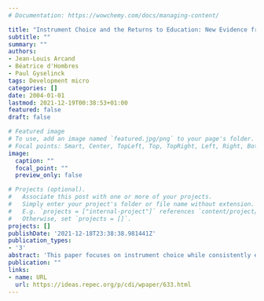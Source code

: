 ```yaml
---
# Documentation: https://wowchemy.com/docs/managing-content/

title: "Instrument Choice and the Returns to Education: New Evidence from Vietnam"
subtitle: ""
summary: ""
authors: 
- Jean-Louis Arcand
- Béatrice d'Hombres
- Paul Gyselinck
tags: Development micro
categories: []
date: 2004-01-01
lastmod: 2021-12-19T00:38:53+01:00
featured: false
draft: false

# Featured image
# To use, add an image named `featured.jpg/png` to your page's folder.
# Focal points: Smart, Center, TopLeft, Top, TopRight, Left, Right, BottomLeft, Bottom, BottomRight.
image:
  caption: ""
  focal_point: ""
  preview_only: false

# Projects (optional).
#   Associate this post with one or more of your projects.
#   Simply enter your project's folder or file name without extension.
#   E.g. `projects = ["internal-project"]` references `content/project/deep-learning/index.md`.
#   Otherwise, set `projects = []`.
projects: []
publishDate: '2021-12-18T23:38:38.981441Z'
publication_types:
- '3'
abstract: 'This paper focuses on instrument choice while consistently estimating the returns to education in Vietnam. Using data culled from the 2 rounds of the Vietnam Living Standards Survey (VLSS), we explore different sets of exogenous instruments that rely on demand and supply side sources of variation in schooling as well as the matrix of instruments proposed by Hausman and Taylor (1981). Instrument validity tests suggest that many variables do not satisfy the necessary conditions allowing them to be used as instruments. As in several studies, we find that IV estimates of the returns to education are substantially higher than the corresponding OLS estimate. We show how the Hausman-Taylor matrix of instruments, when combined with other instruments, may be a useful way of consistently estimating an average return to education rather than a local average treatment effect (Angrist, 1994).'
publication: ""
links:
- name: URL
  url: https://ideas.repec.org/p/cdi/wpaper/633.html
---
```

